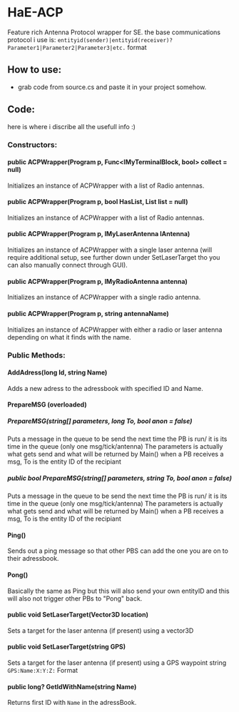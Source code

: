 # HaE-ACP
Feature rich Antenna Protocol wrapper for SE.
the base communications protocol i use is:
`entityid(sender)|entityid(receiver)?Parameter1|Parameter2|Parameter3|etc.` format


## How to use:
- grab code from source.cs and paste it in your project somehow.


## Code:
here is where i discribe all the usefull info :)

### Constructors:
#### public ACPWrapper(Program p, Func<IMyTerminalBlock, bool> collect = null)
  Initializes an instance of ACPWrapper with a list of Radio antennas.
  
#### public ACPWrapper(Program p, bool HasList, List<IMyRadioAntenna> list = null)
  Initializes an instance of ACPWrapper with a list of Radio antennas.
  
#### public ACPWrapper(Program p, IMyLaserAntenna lAntenna)
  Initializes an instance of ACPWrapper with a single laser antenna (will require additional setup, see further down under SetLaserTarget tho you can also manually connect through GUI).
  
#### public ACPWrapper(Program p, IMyRadioAntenna antenna)
  Initializes an instance of ACPWrapper with a single radio antenna.
  
#### public ACPWrapper(Program p, string antennaName)
  Initializes an instance of ACPWrapper with either a radio  or laser antenna depending on what it finds with the name.
  
### Public Methods:

#### AddAdress(long Id, string Name)
  Adds a new adress to the adressbook with specified ID and Name.
  
#### PrepareMSG (overloaded)
##### PrepareMSG(string[] parameters, long To, bool anon = false)
  Puts a message in the queue to be send the next time the PB is run/ it is its time in the queue (only one msg/tick/antenna)
  The parameters is actually what gets send and what will be returned by Main() when a PB receives a msg, To is the entity ID of the recipiant

##### public bool PrepareMSG(string[] parameters, string To, bool anon = false)
  Puts a message in the queue to be send the next time the PB is run/ it is its time in the queue (only one msg/tick/antenna)
  The parameters is actually what gets send and what will be returned by Main() when a PB receives a msg, To is the entity ID of the recipiant
  
#### Ping()
  Sends out a ping message so that other PBS can add the one you are on to their adressbook.
  
#### Pong()
  Basically the same as Ping but this will also send your own entityID and this will also not trigger other PBs to "Pong" back.
  
#### public void SetLaserTarget(Vector3D location)
  Sets a target for the laser antenna (if present) using a vector3D
  
#### public void SetLaserTarget(string GPS)
  Sets a target for the laser antenna (if present) using a GPS waypoint string `GPS:Name:X:Y:Z:` Format
  
#### public long? GetIdWithName(string Name)
  Returns first ID with `Name` in the adressBook.
